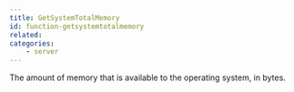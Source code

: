 ```yaml
---
title: GetSystemTotalMemory
id: function-getsystemtotalmemory
related:
categories:
    - server
---
```


The amount of memory that is available to the operating system, in bytes.